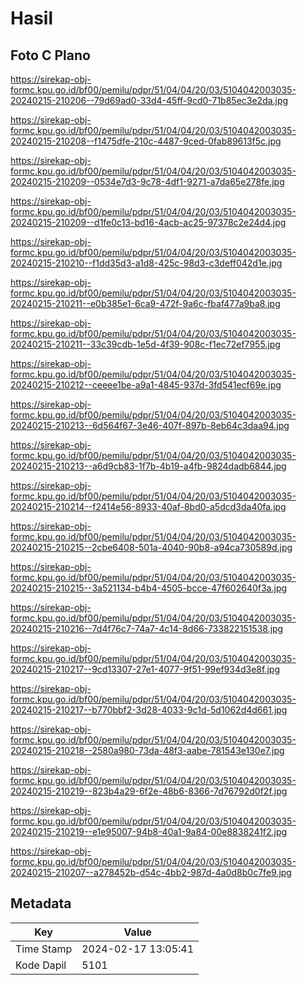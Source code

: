 # Hasil

## Foto C Plano

https://sirekap-obj-formc.kpu.go.id/bf00/pemilu/pdpr/51/04/04/20/03/5104042003035-20240215-210206--79d69ad0-33d4-45ff-9cd0-71b85ec3e2da.jpg

https://sirekap-obj-formc.kpu.go.id/bf00/pemilu/pdpr/51/04/04/20/03/5104042003035-20240215-210208--f1475dfe-210c-4487-9ced-0fab89613f5c.jpg

https://sirekap-obj-formc.kpu.go.id/bf00/pemilu/pdpr/51/04/04/20/03/5104042003035-20240215-210209--0534e7d3-9c78-4df1-9271-a7da65e278fe.jpg

https://sirekap-obj-formc.kpu.go.id/bf00/pemilu/pdpr/51/04/04/20/03/5104042003035-20240215-210209--d1fe0c13-bd16-4acb-ac25-97378c2e24d4.jpg

https://sirekap-obj-formc.kpu.go.id/bf00/pemilu/pdpr/51/04/04/20/03/5104042003035-20240215-210210--f1dd35d3-a1d8-425c-98d3-c3deff042d1e.jpg

https://sirekap-obj-formc.kpu.go.id/bf00/pemilu/pdpr/51/04/04/20/03/5104042003035-20240215-210211--e0b385e1-6ca9-472f-9a6c-fbaf477a9ba8.jpg

https://sirekap-obj-formc.kpu.go.id/bf00/pemilu/pdpr/51/04/04/20/03/5104042003035-20240215-210211--33c39cdb-1e5d-4f39-908c-f1ec72ef7955.jpg

https://sirekap-obj-formc.kpu.go.id/bf00/pemilu/pdpr/51/04/04/20/03/5104042003035-20240215-210212--ceeee1be-a9a1-4845-937d-3fd541ecf69e.jpg

https://sirekap-obj-formc.kpu.go.id/bf00/pemilu/pdpr/51/04/04/20/03/5104042003035-20240215-210213--6d564f67-3e46-407f-897b-8eb64c3daa94.jpg

https://sirekap-obj-formc.kpu.go.id/bf00/pemilu/pdpr/51/04/04/20/03/5104042003035-20240215-210213--a6d9cb83-1f7b-4b19-a4fb-9824dadb6844.jpg

https://sirekap-obj-formc.kpu.go.id/bf00/pemilu/pdpr/51/04/04/20/03/5104042003035-20240215-210214--f2414e56-8933-40af-8bd0-a5dcd3da40fa.jpg

https://sirekap-obj-formc.kpu.go.id/bf00/pemilu/pdpr/51/04/04/20/03/5104042003035-20240215-210215--2cbe6408-501a-4040-90b8-a94ca730589d.jpg

https://sirekap-obj-formc.kpu.go.id/bf00/pemilu/pdpr/51/04/04/20/03/5104042003035-20240215-210215--3a521134-b4b4-4505-bcce-47f602640f3a.jpg

https://sirekap-obj-formc.kpu.go.id/bf00/pemilu/pdpr/51/04/04/20/03/5104042003035-20240215-210216--7d4f76c7-74a7-4c14-8d66-733822151538.jpg

https://sirekap-obj-formc.kpu.go.id/bf00/pemilu/pdpr/51/04/04/20/03/5104042003035-20240215-210217--9cd13307-27e1-4077-9f51-99ef934d3e8f.jpg

https://sirekap-obj-formc.kpu.go.id/bf00/pemilu/pdpr/51/04/04/20/03/5104042003035-20240215-210217--b770bbf2-3d28-4033-9c1d-5d1062d4d661.jpg

https://sirekap-obj-formc.kpu.go.id/bf00/pemilu/pdpr/51/04/04/20/03/5104042003035-20240215-210218--2580a980-73da-48f3-aabe-781543e130e7.jpg

https://sirekap-obj-formc.kpu.go.id/bf00/pemilu/pdpr/51/04/04/20/03/5104042003035-20240215-210219--823b4a29-6f2e-48b6-8366-7d76792d0f2f.jpg

https://sirekap-obj-formc.kpu.go.id/bf00/pemilu/pdpr/51/04/04/20/03/5104042003035-20240215-210219--e1e95007-94b8-40a1-9a84-00e8838241f2.jpg

https://sirekap-obj-formc.kpu.go.id/bf00/pemilu/pdpr/51/04/04/20/03/5104042003035-20240215-210207--a278452b-d54c-4bb2-987d-4a0d8b0c7fe9.jpg


## Metadata

| Key        | Value               |
| ---------- | ------------------- |
| Time Stamp | 2024-02-17 13:05:41 |
| Kode Dapil | 5101                |




